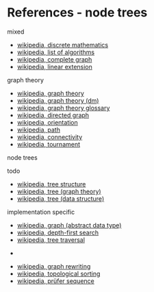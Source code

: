 
<!-- ======================================================================= -->
# References - node trees

mixed

* [wikipedia, discrete mathematics](https://en.wikipedia.org/wiki/Discrete_mathematics)
* [wikipedia, list of algorithms](https://en.wikipedia.org/wiki/List_of_algorithms)
* [wikipedia, complete graph](https://en.wikipedia.org/wiki/Complete_graph)
* [wikipedia, linear extension](https://en.wikipedia.org/wiki/Linear_extension)

graph theory

* [wikipedia, graph theory](https://en.wikipedia.org/wiki/Graph_theory)
* [wikipedia, graph theory (dm)](https://en.wikipedia.org/wiki/Graph_%28discrete_mathematics%29)
* [wikipedia, graph theory glossary](https://en.wikipedia.org/wiki/Glossary_of_graph_theory_terms)
* [wikipedia, directed graph](https://en.wikipedia.org/wiki/Directed_graph)
* [wikipedia, orientation](https://en.wikipedia.org/wiki/Orientation_%28graph_theory%29)
* [wikipedia, path](https://en.wikipedia.org/wiki/Path_%28graph_theory%29)
* [wikipedia, connectivity](https://en.wikipedia.org/wiki/Connectivity_%28graph_theory%29)
* [wikipedia, tournament](https://en.wikipedia.org/wiki/Tournament_%28graph_theory%29)

node trees


todo

* [wikipedia, tree structure](https://en.wikipedia.org/wiki/Tree_structure)
* [wikipedia, tree (graph theory)](https://en.wikipedia.org/wiki/Tree_%28graph_theory%29)
* [wikipedia, tree (data structure)](https://en.wikipedia.org/wiki/Tree_%28data_structure%29)

implementation specific

* [wikipedia, graph (abstract data type)](https://en.wikipedia.org/wiki/Graph_%28abstract_data_type%29)
* [wikipedia, depth-first search](https://en.wikipedia.org/wiki/Depth-first_search)
* [wikipedia, tree traversal](https://en.wikipedia.org/wiki/Tree_traversal)

-

* [wikipedia, graph rewriting](https://en.wikipedia.org/wiki/Graph_rewriting)
* [wikipedia, topological sorting](https://en.wikipedia.org/wiki/Topological_sorting)
* [wikipedia, prüfer sequence](https://en.wikipedia.org/wiki/Pr%C3%BCfer_sequence)
